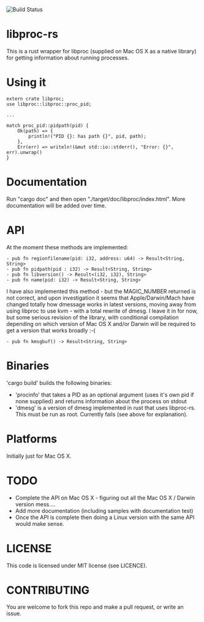 ![Build Status](https://travis-ci.org/andrewdavidmackenzie/libproc-rs.svg?branch=master "Mac OS X")

# libproc-rs
This is a rust wrapper for libproc (supplied on Mac OS X as a native library) for getting information about running processes.

# Using it
```
extern crate libproc;
use libproc::libproc::proc_pid;

...

match proc_pid::pidpath(pid) {
    Ok(path) => {
        println!("PID {}: has path {}", pid, path);
    },
    Err(err) => writeln!(&mut std::io::stderr(), "Error: {}", err).unwrap()
}
```

# Documentation
Run "cargo doc" and then open "./target/doc/libproc/index.html".
More documentation will be added over time.

# API
At the moment these methods are implemented:
``` - pub fn listpids(proc_types: ProcType) -> Result<Vec<u32>, String>
- pub fn regionfilename(pid: i32, address: u64) -> Result<String, String>
- pub fn pidpath(pid : i32) -> Result<String, String>
- pub fn libversion() -> Result<(i32, i32), String>
- pub fn name(pid: i32) -> Result<String, String>
```

I have also implemented this method - but the MAGIC_NUMBER returned is not correct, 
and upon investigation it seems that Apple/Darwin/Mach have changed totally how dmessage works in 
latest versions, moving away from using libproc to use kvm - with a total rewrite of dmesg.
I leave it in for now, but some serious revision of the library, with conditional compilation depending on
which version of Mac OS X and/or Darwin will be required to get a version that works broadly :-(
```
- pub fn kmsgbuf() -> Result<String, String>
```


# Binaries
'cargo build' builds the following binaries:
- 'procinfo' that takes a PID as an optional argument (uses it's own pid if none supplied) and returns information about the process on stdout
- 'dmesg' is a version of dmesg implemented in rust that uses libproc-rs. This must be run as root. Currently fails (see above for explanation).

# Platforms
Initially just for Mac OS X.

# TODO
- Complete the API on Mac OS X - figuring out all the Mac OS X / Darwin version mess....
- Add more documentation (including samples with documentation test)
- Once the API is complete then doing a Linux version with the same API would make sense.

# LICENSE
This code is licensed under MIT license (see LICENCE).

# CONTRIBUTING
You are welcome to fork this repo and make a pull request, or write an issue.